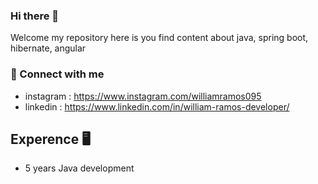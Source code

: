 ### Hi there 👋
Welcome my repository here is you find content about java, spring boot, hibernate, angular

### 🤝 Connect with me
- instagram : https://www.instagram.com/williamramos095
- linkedin : https://www.linkedin.com/in/william-ramos-developer/
## Experence 🖥
- 5 years Java development 

